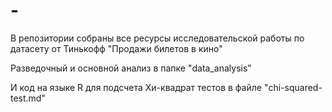 # -
В репозитории собраны все ресурсы исследовательской работы по датасету от Тинькофф "Продажи билетов в кино"

Разведочный и основной анализ в папке "data_analysis"

И код на языке R для подсчета Хи-квадрат тестов в файле "chi-squared-test.md"
